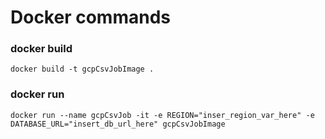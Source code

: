 # Docker commands
### docker build
`docker build -t gcpCsvJobImage . `
### docker run
`docker run --name gcpCsvJob -it -e REGION="inser_region_var_here" -e DATABASE_URL="insert_db_url_here" gcpCsvJobImage`
